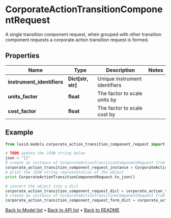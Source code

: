 # CorporateActionTransitionComponentRequest

A single transition component request, when grouped with other transition component requests a corporate action  transition request is formed.

## Properties
Name | Type | Description | Notes
------------ | ------------- | ------------- | -------------
**instrument_identifiers** | **Dict[str, str]** | Unique instrument identifiers | 
**units_factor** | **float** | The factor to scale units by | 
**cost_factor** | **float** | The factor to scale cost by | 

## Example

```python
from lusid.models.corporate_action_transition_component_request import CorporateActionTransitionComponentRequest

# TODO update the JSON string below
json = "{}"
# create an instance of CorporateActionTransitionComponentRequest from a JSON string
corporate_action_transition_component_request_instance = CorporateActionTransitionComponentRequest.from_json(json)
# print the JSON string representation of the object
print CorporateActionTransitionComponentRequest.to_json()

# convert the object into a dict
corporate_action_transition_component_request_dict = corporate_action_transition_component_request_instance.to_dict()
# create an instance of CorporateActionTransitionComponentRequest from a dict
corporate_action_transition_component_request_form_dict = corporate_action_transition_component_request.from_dict(corporate_action_transition_component_request_dict)
```
[Back to Model list](../README.md#documentation-for-models) &#8226; [Back to API list](../README.md#documentation-for-api-endpoints) &#8226; [Back to README](../README.md)


